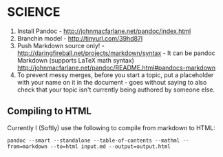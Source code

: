 SCIENCE
=======

1. Install Pandoc - http://johnmacfarlane.net/pandoc/index.html
2. Branchin model - http://tinyurl.com/39hd87l
3. Push Markdown source only! - http://daringfireball.net/projects/markdown/syntax
                              - It can be pandoc Markdown (supports LaTeX math syntax) http://johnmacfarlane.net/pandoc/README.html#pandocs-markdown
4.  To prevent messy merges, before you start a topic, put a placeholder with
    your name on it in the document - goes without saying to also check that
    your topic isn't currently being authored by someone else.

Compiling to HTML
-----------------

Currently I (Softly) use the following to compile from markdown to HTML:

`pandoc --smart --standalone --table-of-contents --mathml --from=markdown --to=html input.md --output=output.html`
